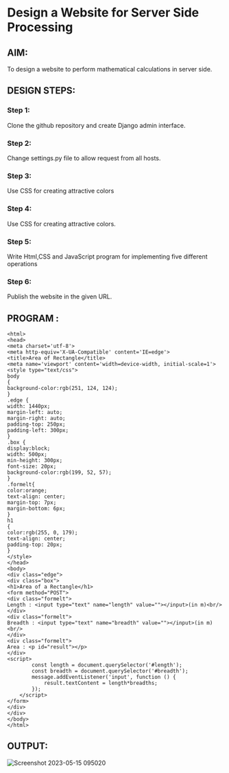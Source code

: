# Design a Website for Server Side Processing

## AIM:
To design a website to perform mathematical calculations in server side.

## DESIGN STEPS:

### Step 1:
Clone the github repository and create Django admin interface.

### Step 2:

Change settings.py file to allow request from all hosts.

### Step 3:

Use CSS for creating attractive colors

### Step 4:

Use CSS for creating attractive colors.

### Step 5:

Write Html,CSS and JavaScript program for implementing five different operations

### Step 6:

Publish the website in the given URL.

## PROGRAM :
```
<html>
<head>
<meta charset='utf-8'>
<meta http-equiv='X-UA-Compatible' content='IE=edge'>
<title>Area of Rectangle</title>
<meta name='viewport' content='width=device-width, initial-scale=1'>
<style type="text/css">
body
{
background-color:rgb(251, 124, 124);
}
.edge {
width: 1440px;
margin-left: auto;
margin-right: auto;
padding-top: 250px;
padding-left: 300px;
}
.box {
display:block;
width: 500px;
min-height: 300px;
font-size: 20px;
background-color:rgb(199, 52, 57);
}
.formelt{
color:orange;
text-align: center;
margin-top: 7px;
margin-bottom: 6px;
}
h1
{
color:rgb(255, 0, 179);
text-align: center;
padding-top: 20px;
}
</style>
</head>
<body>
<div class="edge">
<div class="box">
<h1>Area of a Rectangle</h1>
<form method="POST">
<div class="formelt">
Length : <input type="text" name="length" value=""></input>(in m)<br/>
</div>
<div class="formelt">
Breadth : <input type="text" name="breadth" value=""></input>(in m)<br/>
</div>
<div class="formelt">
Area : <p id="result"></p>
</div>
<script>
        const length = document.querySelector('#length');
        const breadth = document.querySelector('#breadth');
        message.addEventListener('input', function () {
            result.textContent = length*breadths;
        });
    </script>
</form>
</div>
</div>
</body>
</html>

```

## OUTPUT:

![Screenshot 2023-05-15 095020](https://github.com/POKALAGURAVAIAH8121/serversideprocessing/assets/128034765/b72d489b-f51e-47fb-9bcb-49f1ee762955)


